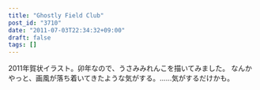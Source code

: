 ```yaml
---
title: "Ghostly Field Club"
post_id: "3710"
date: "2011-07-03T22:34:32+09:00"
draft: false
tags: []
---
```



2011年賀状イラスト。卯年なので、うさみみれんこを描いてみました。 なんかやっと、画風が落ち着いてきたような気がする。……気がするだけかも。
